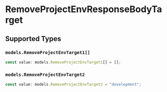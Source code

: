# RemoveProjectEnvResponseBodyTarget


## Supported Types

### `models.RemoveProjectEnvTarget1[]`

```typescript
const value: models.RemoveProjectEnvTarget1[] = [];
```

### `models.RemoveProjectEnvTarget2`

```typescript
const value: models.RemoveProjectEnvTarget2 = "development";
```

